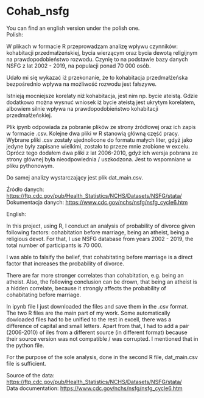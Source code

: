 # Cohab_nsfg

You can find an english version under the polish one.  
Polish:   

W plikach w formacie R przeprowadzam analizę wpływu czynników: kohabitacji przedmałżeńskiej, bycia wierzącym oraz 
bycia dewotą religijnym na prawdopodobieństwo rozwodu. Czynię to na podstawie bazy danych NSFG z lat 2002 - 2019, 
na populacji ponad 70 000 osób.  

Udało mi się wykazać iż przekonanie, że to kohabitacja przedmałżeńska bezpośrednio wpływa na możliwość rozwodu jest fałszywe.  

Istnieją mocniejsze korelaty niż kohabitacja, jest nim np. bycie ateistą. Gdzie dodatkowo można wysnuć wniosek iż bycie ateistą
jest ukrytym korelatem, albowiem silnie wpływa na prawdopodobieństwo kohabitacji przedmałżeńskiej.   

Plik ipynb odpowiada za pobranie plików ze strony źródłowej oraz ich zapis w formacie .csv. Kolejne dwa pliki w R stanowią główną część pracy. 
Wybrane pliki .csv zostały ujednolicone do formatu małych liter, 
gdyż jako jedyne były zapisane wielkimi, zostało to przeze mnie zrobione w excelu. Oprócz tego dodałem dwa pliki z lat
2006-2010, gdyż ich wersja pobrana ze strony głównej była nieodpowiednia / uszkodzona. Jest to wspomniane w pliku pythonowym.  

Do samej analizy wystarczający jest plik dat_main.csv.    

Źródło danych: https://ftp.cdc.gov/pub/Health_Statistics/NCHS/Datasets/NSFG/stata/   
Dokumentacja danych: https://www.cdc.gov/nchs/nsfg/nsfg_cycle6.htm   

English:   

In this project, using R, I conduct an analysis of probability of divorce given following factors: 
cohabitation before marriage, being an atheist, being a religious devot. For that, I use NSFG database from years 2002 - 2019, 
the total number of participants is 70 000.

I was able to falsify the belief, that cohabitating before marriage is a direct factor that increases the probability of divorce.

There are far more stronger correlates than cohabitation, e.g. being an atheist. Also, the following conclusion can be drown, that being an atheist
is a hidden correlate, because it strongly affects the probability of cohabitating before marriage.

In ipynb file I just downloaded the files and save them in the .csv format. The two R files are the main part of my work. Some automatically dowloaded files
had to be unified to the rest in excell, there was a difference of capital and small letters. Apart from that, I had to add a pair (2006-2010) of iles from
a different source (in different format) because their source version was not compatible / was corrupted. I mentioned that in the python file.

For the purpose of the sole analysis, done in the second R file, dat_main.csv file is sufficient.

Source of the data: https://ftp.cdc.gov/pub/Health_Statistics/NCHS/Datasets/NSFG/stata/  
Data documentation: https://www.cdc.gov/nchs/nsfg/nsfg_cycle6.htm 

